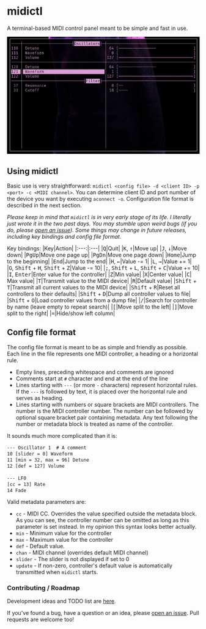 # midictl

A terminal-based MIDI control panel meant to be simple and fast in use.

<img src=ss/ss.png margin=auto></img>

## Using midictl
Basic use is very straightforward: `midictl <config file> -d <client ID> -p <port> -c <MIDI channel>`.
You can determine client ID and port number of the device you want by executing `aconnect -o`.
Configuration file format is described in the next section.

_Please keep in mind that `midictl` is in very early stage of its life. I literally just wrote it in the two past days. You may stumble upon weird bugs (if you do, please [open an issue](https://github.com/Jacajack/midictl/issues/new)). Some things may change in future releases, including key bindings and config file format._

Key bindings:
|Key|Action|
|:---:|:---|
|<kbd>Q</kbd>|Quit|
|<kbd>K</kbd>, <kbd>&#8593;</kbd>|Move up|
|<kbd>J</kbd>, <kbd>&#8595;</kbd>|Move down|
|<kbd>PgUp</kbd>|Move one page up|
|<kbd>PgDn</kbd>|Move one page down|
|<kbd>Home</kbd>|Jump to the beginning|
|<kbd>End</kbd>|Jump to the end|
|<kbd>H</kbd>, <kbd>&#8592;</kbd>|Value -= 1| 
|<kbd>L</kbd>, <kbd>&#8594;</kbd>|Value += 1|
|<kbd>G</kbd>, <kbd>Shift</kbd> + <kbd>H</kbd>, <kbd>Shift</kbd> + <kbd>Z</kbd>|Value -= 10|
|<kbd>;</kbd>, <kbd>Shift</kbd> + <kbd>L</kbd>, <kbd>Shift</kbd> + <kbd>C</kbd>|Value += 10|
|<kbd>I</kbd>, <kbd>Enter</kbd>|Enter value for the controller|
|<kbd>Z</kbd>|Min value|
|<kbd>X</kbd>|Center value|
|<kbd>C</kbd>| Max value|
|<kbd>T</kbd>|Transmit value to the MIDI device|
|<kbd>R</kbd>|Default value|
|<kbd>Shift</kbd> + <kbd>T</kbd>|Transmit all current values to the MIDI device|
|<kbd>Shift</kbd> + <kbd>R</kbd>|Reset all controllers to their defaults|
|<kbd>Shift</kbd> + <kbd>D</kbd>|Dump all controller values to file|
|<kbd>Shift</kbd> + <kbd>O</kbd>|Load controller values from a dump file|
|<kbd>/</kbd>|Search for controller by name (leave empty to repeat search)|
|<kbd>[</kbd>|Move split to the left|
|<kbd>]</kbd>|Move split to the right|
|<kbd>=</kbd>|Hide/show left column|

## Config file format
The config file format is meant to be as simple and friendly as possible. Each line in the file represents one MIDI controller, a heading or a horizontal rule.
 - Empty lines, preceding whitespace and comments are ignored
 - Comments start at `#` character and end at the end of the line
 - Lines starting with `---` (or more `-` characters) represent horizontal rules. If the `---` is followed by text, it is placed over the horizontal rule and serves as heading.
 - Lines starting with numbers or square brackets are MIDI controllers. The number is the MIDI controller number. The number can be followed by optional square bracket pair containing metadata. Any text following the number or metadata block is treated as name of the controller.

It sounds much more complicated than it is:
```
--- Oscillator 1  # A comment
10 [slider = 0] Waveform
11 [min = 32, max = 96] Detune
12 [def = 127] Volume

--- LFO
[cc = 13] Rate
14 Fade
```

Valid metadata parameters are:
 - `cc` - MIDI CC. Overrides the value specified outside the metadata block. As you can see, the controller number can be omitted as long as this parameter is set instead. In my opinion this syntax looks better actually.
 - `min` - Minimum value for the controller
 - `max` - Maximum value for the controller
 - `def` - Default value. 
 - `chan` - MIDI channel (overrides default MIDI channel)
 - `slider` - The slider is not displayed if set to 0
 - `update` - If non-zero, controller's default value is automatically transmitted when `midictl` starts.

### Contributing / Roadmap
Development ideas and TODO list are [here](https://github.com/Jacajack/midictl/projects/1). 

If you've found a bug, have a question or an idea, please [open an issue](https://github.com/Jacajack/midictl/issues). Pull requests are welcome too!
